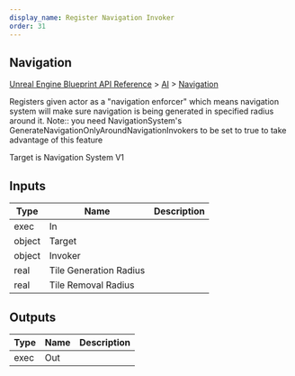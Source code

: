 ```yaml
---
display_name: Register Navigation Invoker
order: 31
---
```

## Navigation

[Unreal Engine Blueprint API Reference](https://dev.epicgames.com/documentation/en-us/unreal-engine/BlueprintAPI) > [AI](https://dev.epicgames.com/documentation/en-us/unreal-engine/BlueprintAPI/AI) > [Navigation](https://dev.epicgames.com/documentation/en-us/unreal-engine/BlueprintAPI/AI/Navigation)

Registers given actor as a "navigation enforcer" which means navigation system will
make sure navigation is being generated in specified radius around it.
Note:: you need NavigationSystem's GenerateNavigationOnlyAroundNavigationInvokers to be set to true
to take advantage of this feature

Target is Navigation System V1

## Inputs

| Type | Name | Description |
| --- | --- | --- |
| exec | In |  |
| object | Target |  |
| object | Invoker |  |
| real | Tile Generation Radius |  |
| real | Tile Removal Radius |  |

## Outputs

| Type | Name | Description |
| --- | --- | --- |
| exec | Out |  |
